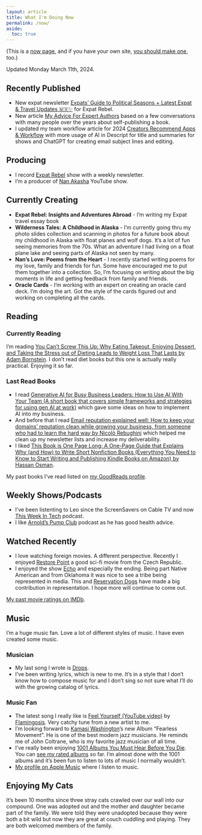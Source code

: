 ```yaml
---
layout: article
title: What I'm Doing Now
permalink: /now/
aside:
  toc: true
---
```

(This is a [now page](https://nownownow.com/about), and if you have your own site, [you should make one](https://nownownow.com/about), too.)

Updated Monday March 11th, 2024.

## Recently Published
- New expat newsletter [Expats’ Guide to Political Seasons + Latest Expat & Travel Updates 🇲🇽✨](https://expatrebel.com/2024-03-09/) for Expat Rebel.
- New article [My Advice For Expert Authors](https://christophersherrod.com/book-advice/) based on a few conversations with many people over the years about self-publishing a book.
- I updated my team workflow article for 2024 [Creators Recommend Apps & Workflow](https://christophersherrod.com/workflow/) with more usage of AI in Descript for title and summaries for shows and ChatGPT for creating email subject lines and editing.

## Producing
- I record [Expat Rebel](https://expatrebel.com) show with a weekly newsletter.
- I’m a producer of [Nan Akasha](https://nanakasha.com) YouTube show.

## Currently Creating
- **Expat Rebel: Insights and Adventures Abroad** - I’m writing my Expat travel essay book
- **Wilderness Tales: A Childhood in Alaska** - I’m currently going thru my photo slides collection and scanning in photos for a future book about my childhood in Alaska with float planes and wolf dogs. It’s a lot of fun seeing memories from the 70s. What an adventure I had living on a float plane lake and seeing parts of Alaska not seen by many.
- **Nan’s Love: Poems from the Heart** - I recently started writing poems for my love, family and friends for fun. Some have encouraged me to put them together into a collection. So, I’m focusing on writing about the big moments in life and getting feedback from family and friends.
- **Oracle Cards** - I’m working with an expert on creating an oracle card deck. I’m doing the art. Got the style of the cards figured out and working on completing all the cards.

## Reading
### Currently Reading
I’m reading [You Can’t Screw This Up: Why Eating Takeout, Enjoying Dessert, and Taking the Stress out of Dieting Leads to Weight Loss That Lasts by Adam Bornstein](https://amzn.to/3uTa7PT). I don’t read diet books but this one is actually really practical. Enjoying it so far.

### Last Read Books
- I read [Generative AI for Busy Business Leaders: How to Use AI With Your Team (A short book that covers simple frameworks and strategies for using gen AI at work)](https://amzn.to/436CyX3) which gave some ideas on how to implement AI into my business.
- And before that I read [Email reputation explained well: How to keep your domains’ reputation clean while growing your business, from someone who had to learn the hard way by Nicolò Rebughini](https://amzn.to/3V9gzwA) which helped me clean up my newsletter lists and increase my deliverability.
- I liked [This Book is One Page Long: A One-Page Guide that Explains Why (and How) to Write Short Nonfiction Books (Everything You Need to Know to Start Writing and Publishing Kindle Books on Amazon) by Hassan Osman](https://amzn.to/48PiiKE).

My past books I’ve read listed on [my GoodReads profile](https://www.goodreads.com/christophersherrod).

## Weekly Shows/Podcasts
- I’ve been listenting to Leo since the ScreenSavers on Cable TV and now [This Week In Tech](https://twit.tv/shows/this-week-in-tech) podcast.
- I like [Arnold’s Pump Club](https://arnoldspumpclub.com/#podcast) podcast as he has good health advice.
 
## Watched Recently
- I love watching foreign movies. A different perspective. Recently I enjoyed [Restore Point](https://www.imdb.com/title/tt9362492/?ref_=fn_al_tt_1) a good sci-fi movie from the Czech Republic.
- I enjoyed the show [Echo](https://www.imdb.com/title/tt13966962/?ref_=rt_li_tt) and especially the ending. Being part Native American and from Oklahoma it was nice to see a tribe being represented in media. This and [Reservation Dogs](https://www.imdb.com/title/tt13623580/?ref_=nv_sr_srsg_0_tt_8_nm_0_q_reservation%2520dogs) have made a big contribution in representation. I hope more will continue to come out.

[My past movie ratings on IMDb](https://www.imdb.com/user/ur119282955/ratings).

## Music
I’m a huge music fan. Love a lot of different styles of music. I have even created some music.
### Musician
- My last song I wrote is [Drops](https://chr1stopher.com).
- I’ve been writing lyrics, which is new to me. It’s in a style that I don’t know how to compose music for and I don’t sing so not sure what I’ll do with the growing catalog of lyrics.

### Music Fan
- The latest song I really like is [Feel Yourself (YouTube video)](https://www.youtube.com/watch?v=TZhdLNs7Gvk) by [Flamingosis](http://www.flamingosis.com). Very catchy tune from a new artist to me.
- I’m looking forward to [Kamasi Washington](https://www.kamasiwashington.com)’s new Album “Fearless Movement”. He is one of the best modern jazz musicians. He reminds me of John Coltrane, who is my favorite jazz musician of all time.
- I’ve really been enjoying [1001 Albums You Must Hear Before You Die](https://1001albumsgenerator.com). You can [see my rated albums](https://1001albumsgenerator.com/shares/6093ff2a336e5a7f8b50c476) so far. I’m almost done with the 1001 albums and it’s been fun to listen to lots of music I normally wouldn’t.
- [My profile on Apple Music](https://music.apple.com/profile/clsherrod) where I listen to music.

## Enjoying My Cats
It’s been 10 months since three stray cats crawled over our wall into our compound. One was adopted out and the mother and daughter became part of the family. We were told they were unadopted because they were both a bit wild but now they are great at couch cuddling and playing. They are both welcomed members of the family.